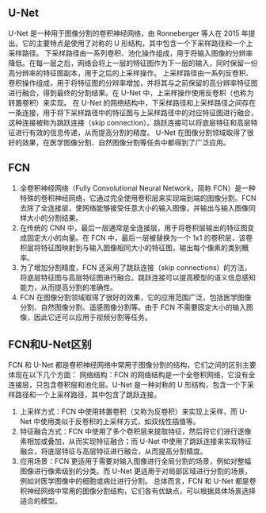 ## U-Net
U-Net 是一种用于图像分割的卷积神经网络，由 Ronneberger 等人在 2015 年提出。它的主要特点是使用了对称的 U 形结构，其中包含一个下采样路径和一个上采样路径。
下采样路径由一系列卷积、池化操作组成，用于将输入图像的分辨率降低。在每一层之后，网络会将上一层的特征图作为下一层的输入，同时保留一份高分辨率的特征图副本，用于之后的上采样操作。
上采样路径由一系列反卷积、卷积操作组成，用于将特征图的分辨率增加，并将其与之前保留的高分辨率特征图进行融合，得到最终的分割结果。在 U-Net 中，上采样操作使用反卷积（也称为转置卷积）来实现。
在 U-Net 的网络结构中，下采样路径和上采样路径之间存在一条连接，用于将下采样路径中的特征图与上采样路径中的对应特征图进行融合，这种连接被称为跳跃连接（skip connection）。跳跃连接可以将底层特征和高层特征进行有效的信息传递，从而提高分割的精度。
U-Net 在图像分割领域取得了很好的效果，在医学图像分割、自然图像分割等任务中都得到了广泛应用。

## FCN
1. 全卷积神经网络（Fully Convolutional Neural Network，简称 FCN）是一种特殊的卷积神经网络，它通过完全使用卷积层来实现端到端的图像分割。FCN 去除了全连接层，使网络能够接受任意大小的输入图像，并输出与输入图像同样大小的分割结果。
2. 在传统的 CNN 中，最后一层通常是全连接层，用于将卷积层输出的特征图变成固定大小的向量。在 FCN 中，最后一层被替换为一个 1x1 的卷积层，该卷积层将特征图映射到与输入图像相同大小的特征图，输出每个像素的类别概率。
3. 为了增加分割精度，FCN 还采用了跳跃连接（skip connections）的方法，将底层特征图与高层特征图进行融合。跳跃连接可以提高模型的语义信息感知能力，从而提高分割的准确性。
4. FCN 在图像分割领域取得了很好的效果，它的应用范围广泛，包括医学图像分割、自然图像分割、遥感图像分割等。由于 FCN 不需要固定大小的输入图像，因此它还可以应用于视频分割等任务。

## FCN和U-Net区别
FCN 和 U-Net 都是卷积神经网络中常用于图像分割的结构，它们之间的区别主要体现在以下几个方面：
网络结构：FCN 的网络结构是一个全卷积网络，它没有全连接层，只包含卷积层和池化层。U-Net 是一种对称的 U 形结构，包含一个下采样路径和一个上采样路径，其中包含了跳跃连接。
1. 上采样方式：FCN 中使用转置卷积（又称为反卷积）来实现上采样，而 U-Net 中使用类似于反卷积的上采样方式，如双线性插值等。
2. 特征融合方式：FCN 中使用了多个卷积层来提取特征，然后将它们进行逐像素相加或叠加，从而实现特征融合；而 U-Net 中使用了跳跃连接来实现特征融合，将底层特征与高层特征进行融合，从而提高分割精度。
3. 应用场景：FCN 更适用于需要对输入图像进行全局分割的场景，例如对整幅图像进行像素级别的分类。而 U-Net 更适用于对局部区域进行分割的场景，例如对医学图像中的细胞或病灶进行分割。
总体而言，FCN 和 U-Net 都是卷积神经网络中常用的图像分割结构，它们各有优缺点，可以根据具体场景选择适合的模型。

